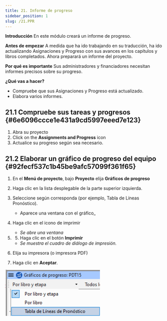```yaml
---
title: 21. Informe de progreso
sidebar_position: 1
slug: /21.PPR
---
```




**Introducción** En este módulo creará un informe de progreso.


**Antes de empezar** A medida que ha ido trabajando en su traducción, ha ido actualizando Asignaciones y Progreso con sus avances en los capítulos y libros completados. Ahora preparará un informe del proyecto.


**Por qué es importante** Sus administradores y financiadores necesitan informes precisos sobre su progreso.


**¿Qué vas a hacer?**

- Compruebe que sus Asignaciones y Progreso está actualizado.
- Elabora varios informes.

## 21.1 Compruebe sus tareas y progresos {#6e6096ccce1e431a9cd5997eeed7e123}

1. Abra su proyecto
2. Click on the **Assignments and Progress** icon
3. Actualice su progreso según sea necesario.

## 21.2 Elaborar un gráfico de progreso del equipo {#92fecf537c1b45be9afc57099f361f65}


<div class='notion-row'>
<div class='notion-column' style={{width: 'calc((100% - (min(32px, 4vw) * 1)) * 0.5)'}}>

1. En el **Menú de proyecto**, bajo **Proyecto** elija **Gráficos de progreso**

2. Haga clic en la lista desplegable de la parte superior izquierda.

3. Seleccione según corresponda (por ejemplo, Tabla de Líneas Pronóstico).
    - Aparece una ventana con el gráfico_

4. Haga clic en el icono de imprimir
    - _Se abre una ventana_

5. 5. Haga clic en el botón **Imprimir**
    - _Se muestra el cuadro de diálogo de impresión._

6. Elija su impresora (o impresora PDF)

7. Haga clic en **Aceptar**.


</div><div className='notion-spacer'></div>

<div class='notion-column' style={{width: 'calc((100% - (min(32px, 4vw) * 1)) * 0.5)'}}>


![](./277798433.png)


</div><div className='notion-spacer'></div>
</div>

